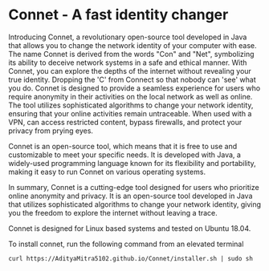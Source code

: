 # Connet - A fast identity changer
 

Introducing Connet, a revolutionary open-source tool developed in Java that allows you to change the network identity of your computer with ease. The name Connet is derived from the words "Con" and "Net", symbolizing its ability to deceive network systems in a safe and ethical manner. With Connet, you can explore the depths of the internet without revealing your true identity. Dropping the 'C' from Connect so that nobody can 'see' what you do.
Connet is designed to provide a seamless experience for users who require anonymity in their activities on the local network as well as online. The tool utilizes sophisticated algorithms to change your network identity, ensuring that your online activities remain untraceable. When used with a VPN, can access restricted content, bypass firewalls, and protect your privacy from prying eyes.

Connet is an open-source tool, which means that it is free to use and customizable to meet your specific needs. It is developed with Java, a widely-used programming language known for its flexibility and portability, making it easy to run Connet on various operating systems.

In summary, Connet is a cutting-edge tool designed for users who prioritize online anonymity and privacy. It is an open-source tool developed in Java that utilizes sophisticated algorithms to change your network identity, giving you the freedom to explore the internet without leaving a trace.

Connet is designed for Linux based systems and tested on Ubuntu 18.04.

To install connet, run the following command from an elevated terminal

`curl https://AdityaMitra5102.github.io/Connet/installer.sh | sudo sh `

